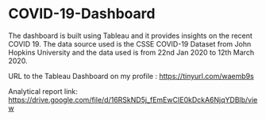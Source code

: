# COVID-19-Dashboard
The dashboard is built using Tableau and it provides insights on the recent COVID 19. The data source used is the CSSE COVID-19 Dataset from John Hopkins University and the data used is from 22nd Jan 2020 to 12th March 2020.

URL to the Tableau Dashboard on my profile : https://tinyurl.com/waemb9s

Analytical report link:  https://drive.google.com/file/d/16RSkND5j_fEmEwCIE0kDckA6NjqYDBlb/view
